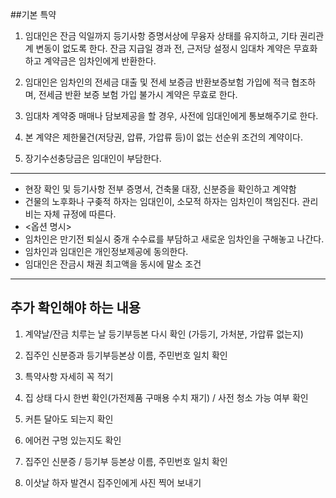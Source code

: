##기본 특약

1. 임대인은 잔금 익일까지 등기사항 증명서상에 무융자 상태를 유지하고, 기타 권리관계 변동이 없도록 한다. 잔금 지급일 경과 전, 근저당 설정시 임대차 계약은 무효화하고 계약금은 임차인에게 반환한다.

2. 임대인은 임차인의 전세금 대출 및 전세 보증금 반환보증보험 가입에 적극 협조하며, 전세금 반환 보증 보험 가입 불가시 계약은 무효로 한다.

3. 임대차 계약중 매매나 담보제공을 할 경우, 사전에 임대인에게 통보해주기로 한다.

4. 본 계약은 제한물건(저당권, 압류, 가압류 등)이 없는 선순위 조건의 계약이다.

5. 장기수선충당금은 임대인이 부담한다.

----

- 현장 확인 및 등기사항 전부 증명서, 건축물 대장, 신분증을 확인하고 계약함
- 건물의 노후화나 구좆적 하자는 임대인이, 소모적 하자는 임차인이 책임진다. 관리비는 자체 규정에 따른다.
- <옵션 명시>
- 임차인은 만기전 퇴실시 중개 수수료를 부담하고 새로운 임차인을 구해놓고 나간다.
- 임차인과 임대인은 개인정보제공에 동의한다.
- 임대인은 잔금시 채권 최고액을 동시에 말소 조건

----------

## 추가 확인해야 하는 내용

1. 계약날/잔금 치루는 날 등기부등본 다시 확인 (가등기, 가처분, 가압류 없는지)

2. 집주인 신분증과 등기부등본상 이름, 주민번호 일치 확인

3. 특약사항 자세히 꼭 적기

4. 집 상태 다시 한번 확인(가전제품 구매용 수치 재기) / 사전 청소 가능 여부 확인

5. 커튼 달아도 되는지 확인

6. 에어컨 구멍 있는지도 확인

7. 집주인 신분증 / 등기부 등본상 이름, 주민번호 일치 확인

8. 이삿날 하자 발견시 집주인에게 사진 찍어 보내기
